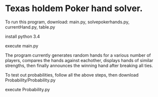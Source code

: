 Texas holdem Poker hand solver.
================================


To run this program, download: main.py, solvepokerhands.py, currentHand.py, table.py

install python 3.4

execute main.py

The program currently generates random hands for a various number of players, compares the 
hands against eachother, displays hands of similar strengths, then finally announces
the winning hand after breaking all ties.

To test out probabilities, follow all the above steps, then download Probability/Probability.py

execute Probability.py

